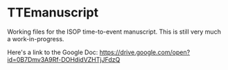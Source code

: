# TTEmanuscript

Working files for the ISOP time-to-event manuscript.  This is still very much a work-in-progress.

Here's a link to the Google Doc: https://drive.google.com/open?id=0B7Dmv3A9Rf-DOHdidVZHTjJFdzQ
